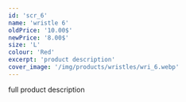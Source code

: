 ```yaml
---
id: 'scr_6'
name: 'wristle 6'
oldPrice: '10.00$'
newPrice: '8.00$'
size: 'L'
colour: 'Red'
excerpt: 'product description'
cover_image: '/img/products/wristles/wri_6.webp'
---
```

full product description
